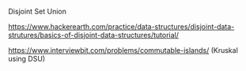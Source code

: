 Disjoint Set Union

https://www.hackerearth.com/practice/data-structures/disjoint-data-strutures/basics-of-disjoint-data-structures/tutorial/

https://www.interviewbit.com/problems/commutable-islands/ (Kruskal using DSU)

